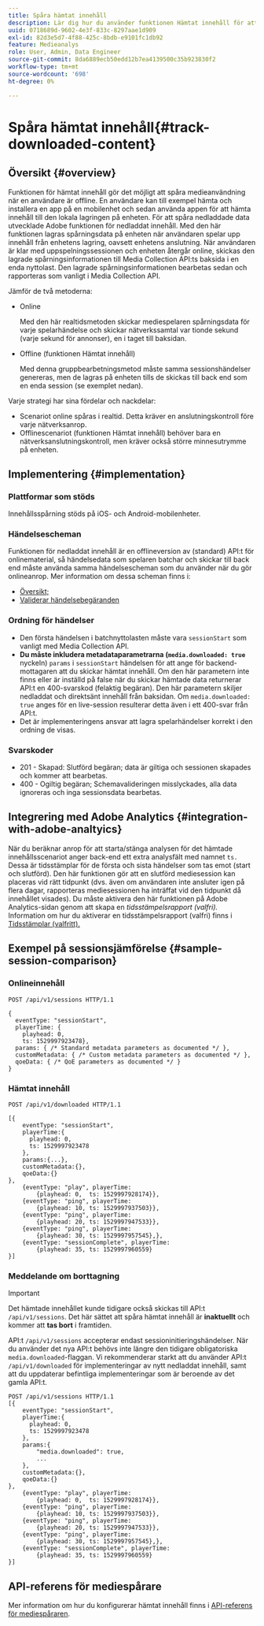 ```yaml
---
title: Spåra hämtat innehåll
description: Lär dig hur du använder funktionen Hämtat innehåll för att spåra medieförbrukning när en användare är offline.
uuid: 0718689d-9602-4e3f-833c-8297aae1d909
exl-id: 82d3e5d7-4f88-425c-8bdb-e9101fc1db92
feature: Medieanalys
role: User, Admin, Data Engineer
source-git-commit: 8da6889ecb50edd12b7ea4139500c35b923830f2
workflow-type: tm+mt
source-wordcount: '698'
ht-degree: 0%

---
```


# Spåra hämtat innehåll{#track-downloaded-content}

## Översikt {#overview}

Funktionen för hämtat innehåll gör det möjligt att spåra medieanvändning när en användare är offline. En användare kan till exempel hämta och installera en app på en mobilenhet och sedan använda appen för att hämta innehåll till den lokala lagringen på enheten. För att spåra nedladdade data utvecklade Adobe funktionen för nedladdat innehåll. Med den här funktionen lagras spårningsdata på enheten när användaren spelar upp innehåll från enhetens lagring, oavsett enhetens anslutning. När användaren är klar med uppspelningssessionen och enheten återgår online, skickas den lagrade spårningsinformationen till Media Collection API:ts baksida i en enda nyttolast. Den lagrade spårningsinformationen bearbetas sedan och rapporteras som vanligt i Media Collection API.

Jämför de två metoderna:

* Online

   Med den här realtidsmetoden skickar mediespelaren spårningsdata för varje spelarhändelse och skickar nätverkssamtal var tionde sekund (varje sekund för annonser), en i taget till baksidan.

* Offline (funktionen Hämtat innehåll)

   Med denna gruppbearbetningsmetod måste samma sessionshändelser genereras, men de lagras på enheten tills de skickas till back end som en enda session (se exemplet nedan).

Varje strategi har sina fördelar och nackdelar:
* Scenariot online spåras i realtid. Detta kräver en anslutningskontroll före varje nätverksanrop.
* Offlinescenariot (funktionen Hämtat innehåll) behöver bara en nätverksanslutningskontroll, men kräver också större minnesutrymme på enheten.

## Implementering {#implementation}

### Plattformar som stöds

Innehållsspårning stöds på iOS- och Android-mobilenheter.

### Händelsescheman

Funktionen för nedladdat innehåll är en offlineversion av (standard) API:t för onlinematerial, så händelsedata som spelaren batchar och skickar till back end måste använda samma händelsescheman som du använder när du gör onlineanrop. Mer information om dessa scheman finns i:
* [Översikt;](/help/media-collection-api/mc-api-overview.md)
* [Validerar händelsebegäranden](/help/media-collection-api/mc-api-impl/mc-api-validate-reqs.md)

### Ordning för händelser

* Den första händelsen i batchnyttolasten måste vara `sessionStart` som vanligt med Media Collection API.
* **Du måste inkludera metadataparametrarna (`media.downloaded: true`** nyckeln) `params` i  `sessionStart` händelsen för att ange för backend-mottagaren att du skickar hämtat innehåll. Om den här parametern inte finns eller är inställd på false när du skickar hämtade data returnerar API:t en 400-svarskod (felaktig begäran). Den här parametern skiljer nedladdat och direktsänt innehåll från baksidan. Om `media.downloaded: true` anges för en live-session resulterar detta även i ett 400-svar från API:t.
* Det är implementeringens ansvar att lagra spelarhändelser korrekt i den ordning de visas.

### Svarskoder

* 201 - Skapad: Slutförd begäran; data är giltiga och sessionen skapades och kommer att bearbetas.
* 400 - Ogiltig begäran; Schemavalideringen misslyckades, alla data ignoreras och inga sessionsdata bearbetas.

## Integrering med Adobe Analytics {#integration-with-adobe-analtyics}

När du beräknar anrop för att starta/stänga analysen för det hämtade innehållsscenariot anger back-end ett extra analysfält med namnet `ts.` Dessa är tidsstämplar för de första och sista händelser som tas emot (start och slutförd). Den här funktionen gör att en slutförd mediesession kan placeras vid rätt tidpunkt (dvs. även om användaren inte ansluter igen på flera dagar, rapporteras mediesessionen ha inträffat vid den tidpunkt då innehållet visades). Du måste aktivera den här funktionen på Adobe Analytics-sidan genom att skapa en _tidsstämpelsrapport (valfri)._ Information om hur du aktiverar en tidsstämpelsrapport (valfri) finns i  [Tidsstämplar (valfritt).](https://experienceleague.adobe.com/docs/analytics/admin/admin-tools/timestamp-optional.html)

## Exempel på sessionsjämförelse {#sample-session-comparison}

### Onlineinnehåll

```
POST /api/v1/sessions HTTP/1.1

{
  eventType: "sessionStart",
  playerTime: {
    playhead: 0,  
    ts: 1529997923478},  
  params: { /* Standard metadata parameters as documented */ },  
  customMetadata: { /* Custom metadata parameters as documented */ },  
  qoeData: { /* QoE parameters as documented */ }
}
```

### Hämtat innehåll

```
POST /api/v1/downloaded HTTP/1.1

[{
    eventType: "sessionStart",
    playerTime:{
      playhead: 0,
      ts: 1529997923478
    },  
    params:{...},
    customMetadata:{},  
    qoeData:{}
},
    {eventType: "play", playerTime:
        {playhead: 0,  ts: 1529997928174}},
    {eventType: "ping", playerTime:
        {playhead: 10, ts: 1529997937503}},
    {eventType: "ping", playerTime:
        {playhead: 20, ts: 1529997947533}},
    {eventType: "ping", playerTime:
        {playhead: 30, ts: 1529997957545},},
    {eventType: "sessionComplete", playerTime:
        {playhead: 35, ts: 1529997960559}
}]
```

### Meddelande om borttagning

>[!IMPORTANT]
>
>Det hämtade innehållet kunde tidigare också skickas till API:t `/api/v1/sessions`. Det här sättet att spåra hämtat innehåll är **inaktuellt** och kommer att **tas bort** i framtiden.


API:t `/api/v1/sessions` accepterar endast sessioninitieringshändelser.
När du använder det nya API:t behövs inte längre den tidigare obligatoriska `media.downloaded`-flaggan.
Vi rekommenderar starkt att du använder API:t `/api/v1/downloaded` för implementeringar av nytt nedladdat innehåll, samt att du uppdaterar befintliga implementeringar som är beroende av det gamla API:t.


```
POST /api/v1/sessions HTTP/1.1
[{
    eventType: "sessionStart",
    playerTime:{
      playhead: 0,
      ts: 1529997923478
    },
    params:{
        "media.downloaded": true,
        ...
    },
    customMetadata:{},  
    qoeData:{}
},
    {eventType: "play", playerTime:
        {playhead: 0,  ts: 1529997928174}},
    {eventType: "ping", playerTime:
        {playhead: 10, ts: 1529997937503}},
    {eventType: "ping", playerTime:
        {playhead: 20, ts: 1529997947533}},
    {eventType: "ping", playerTime:
        {playhead: 30, ts: 1529997957545},},
    {eventType: "sessionComplete", playerTime:
        {playhead: 35, ts: 1529997960559}
}]
```

## API-referens för mediespårare

Mer information om hur du konfigurerar hämtat innehåll finns i [API-referens för mediespåraren](https://aep-sdks.gitbook.io/docs/using-mobile-extensions/adobe-media-analytics/media-api-reference#media-api-reference).
